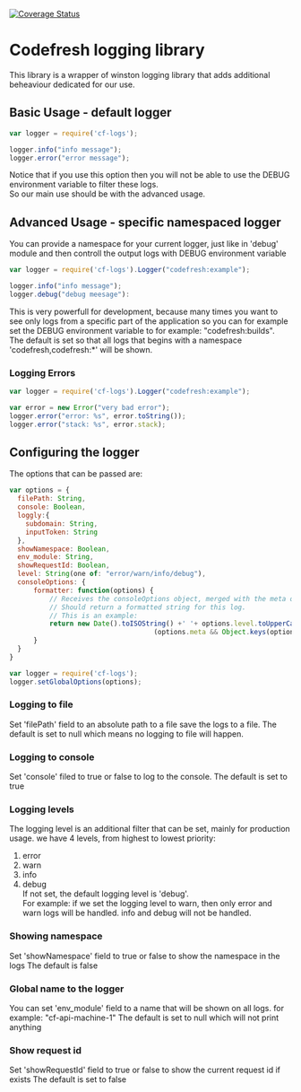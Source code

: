 [![Coverage Status](https://coveralls.io/repos/github/codefresh-io/cf-logs/badge.svg?branch=develop)](https://coveralls.io/github/codefresh-io/cf-logs?branch=develop)

# Codefresh logging library
This library is a wrapper of winston logging library that adds additional beheaviour dedicated for our use.

## Basic Usage - default logger
```javascript
var logger = require('cf-logs');

logger.info("info message");
logger.error("error message");
```
Notice that if you use this option then you will not be able to use the DEBUG environment variable to filter these logs. <br />
So our main use should be with the advanced usage.

## Advanced Usage - specific namespaced logger
You can provide a namespace for your current logger, just like in 'debug' module and then controll the output logs with DEBUG environment variable <br />
```javascript
var logger = require('cf-logs').Logger("codefresh:example");

logger.info("info message");
logger.debug("debug meesage"):
```
This is very powerfull for development, because many times you want to see only logs from a specific part of the application so you can for example set the DEBUG environment variable to for example: "codefresh:builds". <br />
The default is set so that all logs that begins with a namespace 'codefresh,codefresh:*' will be shown.
### Logging Errors
```javascript
var logger = require('cf-logs').Logger("codefresh:example");

var error = new Error("very bad error");
logger.error("error: %s", error.toString());
logger.error("stack: %s", error.stack);
```

## Configuring the logger
The options that can be passed are:
```javascript
var options = {
  filePath: String,
  console: Boolean,
  loggly:{
    subdomain: String,
    inputToken: String
  },
  showNamespace: Boolean,
  env_module: String,
  showRequestId: Boolean,
  level: String(one of: "error/warn/info/debug"),
  consoleOptions: {
      formatter: function(options) {
          // Receives the consoleOptions object, merged with the meta objects
          // Should return a formatted string for this log.
          // This is an example:
          return new Date().toISOString() +' '+ options.level.toUpperCase() +' >> '+ (undefined !== options.message ? options.message : '') +
                                    (options.meta && Object.keys(options.meta).length ? ' << ' + JSON.stringify(options.meta) : '' );
      }
  }
}

var logger = require('cf-logs');
logger.setGlobalOptions(options);
```
### Logging to file
Set 'filePath' field to an absolute path to a file save the logs to a file.
The default is set to null which means no logging to file will happen.
### Logging to console
Set 'console' filed to true or false to log to the console.
The default is set to true
### Logging levels
The logging level is an additional filter that can be set, mainly for production usage.
we have 4 levels, from highest to lowest priority:<br />
1. error <br />
2. warn <br />
3. info <br />
4. debug <br />
If not set, the default logging level is 'debug'. <br />
For example: if we set the logging level to warn, then only error and warn logs will be handled. info and debug will not be handled.
### Showing namespace
Set 'showNamespace' field to true or false to show the namespace in the logs
The default is false
### Global name to the logger
You can set 'env_module' field to a name that will be shown on all logs. for example: "cf-api-machine-1"
The default is set to null which will not print anything
### Show request id 
Set 'showRequestId' field to true or false to show the current request id if exists
The default is set to false
